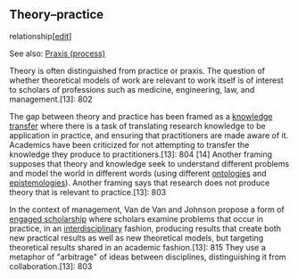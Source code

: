 ## Theory–practice
relationship[[edit](/w/index.php?title=Theory&action=edit&section=6 "Edit
section: Theory–practice relationship")]

See also: [Praxis (process)](/wiki/Praxis\_\(process\) "Praxis \(process\)")

Theory is often distinguished from practice or praxis. The question of whether
theoretical models of work are relevant to work itself is of interest to
scholars of professions such as medicine, engineering, law, and
management.[13]: 802

The gap between theory and practice has been framed as a [knowledge
transfer](/wiki/Knowledge\_transfer "Knowledge transfer") where there is a task
of translating research knowledge to be application in practice, and ensuring
that practitioners are made aware of it. Academics have been criticized for
not attempting to transfer the knowledge they produce to practitioners.[13]:
804 [14] Another framing supposes that theory and knowledge seek to understand
different problems and model the world in different words (using different
[ontologies](/wiki/Ontology "Ontology") and
[epistemologies](/wiki/Epistemology "Epistemology")). Another framing says
that research does not produce theory that is relevant to practice.[13]: 803

In the context of management, Van de Van and Johnson propose a form of
[engaged scholarship](/wiki/Engaged\_scholarship "Engaged scholarship") where
scholars examine problems that occur in practice, in an
[interdisciplinary](/wiki/Interdisciplinarity "Interdisciplinarity") fashion,
producing results that create both new practical results as well as new
theoretical models, but targeting theoretical results shared in an academic
fashion.[13]: 815 They use a metaphor of "arbitrage" of ideas between
disciplines, distinguishing it from collaboration.[13]: 803
